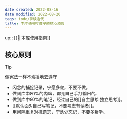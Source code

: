 ```yaml
---
date created: 2022-08-16
date modified: 2022-08-20
tags: todo/持续迭代
title: 本库使用时遵守的核心原则
---
```


up:: [[🧰 本库使用指南]]

## 核心原则

> [!TIP]  
> 像宪法一样不动摇地去遵守

- 闪念的捕捉记录，宁愿多做，不要不做。
- 做到库中80%的内容，都是自己手打输出的。
- 做到库中80%的笔记，经过自己的[[自主思考|独立思考]]。
- [[默认面对自己写笔记，不要考虑有读者]]。
- 用间隔重复对抗遗忘，宁愿少忘记，不要多新学。
